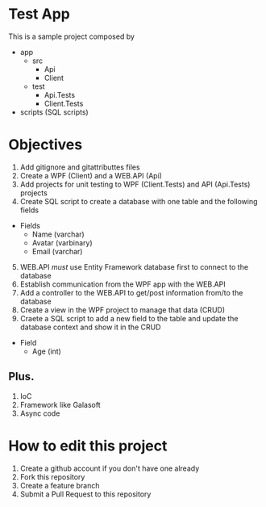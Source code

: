 # Test App
This is a sample project composed by
  * app
    * src
        * Api
        * Client
    * test
        * Api.Tests
        * Client.Tests
  * scripts (SQL scripts)

# Objectives
1. Add gitignore and gitattributtes files 
2. Create a WPF (Client) and a WEB.API (Api)
3. Add projects for unit testing to WPF (Client.Tests) and API (Api.Tests) projects
4. Create SQL script to create a database with one table and the following fields
 * Fields
    - Name (varchar)
    - Avatar (varbinary)
    - Email (varchar)
5. WEB.API *must* use Entity Framework database first to connect to the database
6. Establish communication from the WPF app with the WEB.API
7. Add a controller to the WEB.API to get/post information from/to the database
8. Create a view in the WPF project to manage that data (CRUD)
9. Craete a SQL script to add a new field to the table and update the database context and show it in the CRUD
 * Field
    - Age (int)

## Plus.
1. IoC
2. Framework like Galasoft
3. Async code

# How to edit this project
1. Create a github account if you don't have one already
2. Fork this repository
3. Create a feature branch
4. Submit a Pull Request to this repository